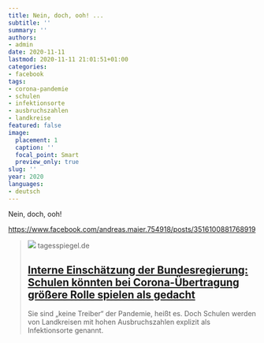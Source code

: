 ```yaml
---
title: Nein, doch, ooh! ...
subtitle: ''
summary: ''
authors:
- admin
date: 2020-11-11
lastmod: 2020-11-11 21:01:51+01:00
categories:
- facebook
tags:
- corona-pandemie
- schulen
- infektionsorte
- ausbruchszahlen
- landkreise
featured: false
image:
  placement: 1
  caption: ''
  focal_point: Smart
  preview_only: true
slug: ''
year: 2020
languages:
- deutsch
---
```


Nein, doch, ooh! 

https://www.facebook.com/andreas.maier.754918/posts/3516100881768919
> [![](https://www.tagesspiegel.de/wissen/images/lehrerin-mit-mundschutzmaske-im-prasenzunterricht-corona-krise-stuttgart-baden-wurttemberg-deutschland-coronavirus/alternates/BASE_16_9_W1400/lehrerin-mit-mundschutzmaske-im-praesenzunterricht-corona-krise-stuttgart-baden-wuerttemberg-deutschland-coronavirus.jpeg)](https://www.tagesspiegel.de/wissen/interne-einschaetzung-der-bundesregierung-schulen-koennten-bei-corona-uebertragung-groessere-rolle-spielen-als-gedacht/26612616.html)
> tagesspiegel.de
> ## [Interne Einschätzung der Bundesregierung: Schulen könnten bei Corona-Übertragung größere Rolle spielen als gedacht](https://www.tagesspiegel.de/wissen/interne-einschaetzung-der-bundesregierung-schulen-koennten-bei-corona-uebertragung-groessere-rolle-spielen-als-gedacht/26612616.html)
>
>Sie sind „keine Treiber“ der Pandemie, heißt es. Doch Schulen werden von Landkreisen mit hohen Ausbruchszahlen explizit als Infektionsorte genannt.